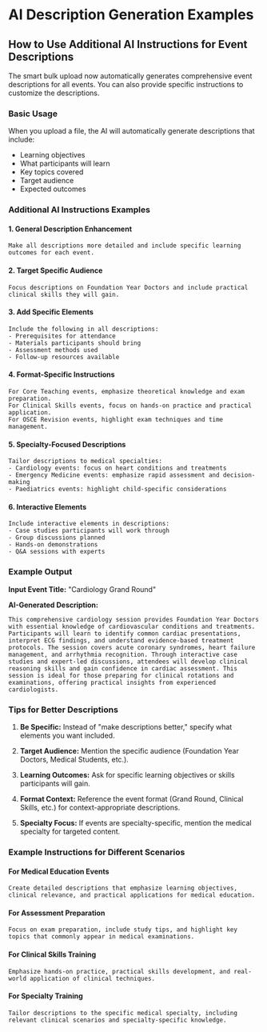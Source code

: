 # AI Description Generation Examples

## How to Use Additional AI Instructions for Event Descriptions

The smart bulk upload now automatically generates comprehensive event descriptions for all events. You can also provide specific instructions to customize the descriptions.

### Basic Usage
When you upload a file, the AI will automatically generate descriptions that include:
- Learning objectives
- What participants will learn
- Key topics covered
- Target audience
- Expected outcomes

### Additional AI Instructions Examples

#### 1. General Description Enhancement
```
Make all descriptions more detailed and include specific learning outcomes for each event.
```

#### 2. Target Specific Audience
```
Focus descriptions on Foundation Year Doctors and include practical clinical skills they will gain.
```

#### 3. Add Specific Elements
```
Include the following in all descriptions:
- Prerequisites for attendance
- Materials participants should bring
- Assessment methods used
- Follow-up resources available
```

#### 4. Format-Specific Instructions
```
For Core Teaching events, emphasize theoretical knowledge and exam preparation.
For Clinical Skills events, focus on hands-on practice and practical application.
For OSCE Revision events, highlight exam techniques and time management.
```

#### 5. Specialty-Focused Descriptions
```
Tailor descriptions to medical specialties:
- Cardiology events: focus on heart conditions and treatments
- Emergency Medicine events: emphasize rapid assessment and decision-making
- Paediatrics events: highlight child-specific considerations
```

#### 6. Interactive Elements
```
Include interactive elements in descriptions:
- Case studies participants will work through
- Group discussions planned
- Hands-on demonstrations
- Q&A sessions with experts
```

### Example Output

**Input Event Title:** "Cardiology Grand Round"

**AI-Generated Description:**
```
This comprehensive cardiology session provides Foundation Year Doctors with essential knowledge of cardiovascular conditions and treatments. Participants will learn to identify common cardiac presentations, interpret ECG findings, and understand evidence-based treatment protocols. The session covers acute coronary syndromes, heart failure management, and arrhythmia recognition. Through interactive case studies and expert-led discussions, attendees will develop clinical reasoning skills and gain confidence in cardiac assessment. This session is ideal for those preparing for clinical rotations and examinations, offering practical insights from experienced cardiologists.
```

### Tips for Better Descriptions

1. **Be Specific:** Instead of "make descriptions better," specify what elements you want included.

2. **Target Audience:** Mention the specific audience (Foundation Year Doctors, Medical Students, etc.).

3. **Learning Outcomes:** Ask for specific learning objectives or skills participants will gain.

4. **Format Context:** Reference the event format (Grand Round, Clinical Skills, etc.) for context-appropriate descriptions.

5. **Specialty Focus:** If events are specialty-specific, mention the medical specialty for targeted content.

### Example Instructions for Different Scenarios

#### For Medical Education Events
```
Create detailed descriptions that emphasize learning objectives, clinical relevance, and practical applications for medical education.
```

#### For Assessment Preparation
```
Focus on exam preparation, include study tips, and highlight key topics that commonly appear in medical examinations.
```

#### For Clinical Skills Training
```
Emphasize hands-on practice, practical skills development, and real-world application of clinical techniques.
```

#### For Specialty Training
```
Tailor descriptions to the specific medical specialty, including relevant clinical scenarios and specialty-specific knowledge.
```


